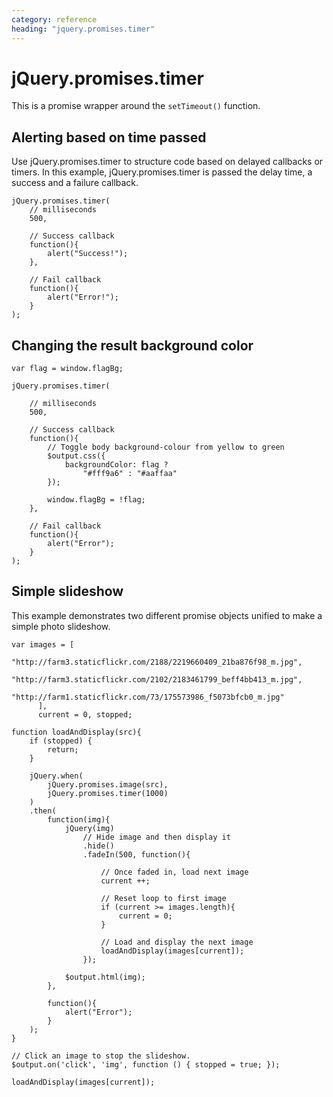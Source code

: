 ```yaml
---
category: reference
heading: "jquery.promises.timer"
---
```


jQuery.promises.timer
=====================

This is a promise wrapper around the `setTimeout()` function.

Alerting based on time passed
-----------------------------

Use jQuery.promises.timer to structure code based on delayed callbacks or timers.
In this example, jQuery.promises.timer is passed the delay time, a success and a
failure callback.

    jQuery.promises.timer(
        // milliseconds
        500,

        // Success callback
        function(){
            alert("Success!");
        },

        // Fail callback
        function(){
            alert("Error!");
        }
    );

Changing the result background color
------------------------------------

    var flag = window.flagBg;

    jQuery.promises.timer(

        // milliseconds
        500,

        // Success callback
        function(){
            // Toggle body background-colour from yellow to green
            $output.css({
                backgroundColor: flag ?
                    "#fff9a6" : "#aaffaa"
            });

            window.flagBg = !flag;
        },

        // Fail callback
        function(){
            alert("Error");
        }
    );

Simple slideshow
----------------

This example demonstrates two different promise objects unified to make a simple
photo slideshow.

    var images = [
              "http://farm3.staticflickr.com/2188/2219660409_21ba876f98_m.jpg",
              "http://farm3.staticflickr.com/2102/2183461799_beff4bb413_m.jpg",
              "http://farm1.staticflickr.com/73/175573986_f5073bfcb0_m.jpg"
          ],
          current = 0, stopped;

    function loadAndDisplay(src){
        if (stopped) {
            return;
        }

        jQuery.when(
            jQuery.promises.image(src),
            jQuery.promises.timer(1000)
        )
        .then(
            function(img){
                jQuery(img)
                    // Hide image and then display it
                    .hide()
                    .fadeIn(500, function(){

                        // Once faded in, load next image
                        current ++;

                        // Reset loop to first image
                        if (current >= images.length){
                            current = 0;
                        }

                        // Load and display the next image
                        loadAndDisplay(images[current]);
                    });

                $output.html(img);
            },

            function(){
                alert("Error");
            }
        );
    }

    // Click an image to stop the slideshow.
    $output.on('click', 'img', function () { stopped = true; });

    loadAndDisplay(images[current]);
